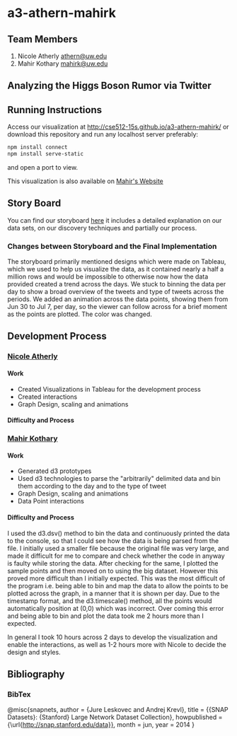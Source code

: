 a3-athern-mahirk
===============

## Team Members

1. Nicole Atherly athern@uw.edu
2. Mahir Kothary mahirk@uw.edu

## Analyzing the Higgs Boson Rumor via Twitter




## Running Instructions

Access our visualization at http://cse512-15s.github.io/a3-athern-mahirk/ or download this repository and run any localhost server preferably:

```sh
npm install connect
npm install serve-static
```
and open a port to view.

This visualization is also available on [Mahir's Website](http://mahirk.me/d3playground/higgstwitter/)

## Story Board

You can find our storyboard [here](storyboard.pdf?raw=true) it includes a detailed explanation on our data sets, on our discovery techniques and partially our process.


### Changes between Storyboard and the Final Implementation

The storyboard primarily mentioned designs which were made on Tableau, which we used to help us visualize the data, as it contained nearly a half a million rows and would be impossible to otherwise now how the data provided created a trend across the days. We stuck to binning the data per day to show a broad overview of the tweets and type of tweets across the periods. We added an animation across the data points, showing them from Jun 30 to Jul 7, per day, so the viewer can follow across for a brief moment as the points are plotted.
The color was changed.

## Development Process

### [Nicole Atherly](http://github.com/athern)

#### Work

* Created Visualizations in Tableau for the development process
* Created interactions
* Graph Design, scaling and animations

#### Difficulty and Process

### [Mahir Kothary](http://github.com/mahirk)

#### Work

* Generated d3 prototypes
* Used d3 technologies to parse the "arbitrarily" delimited data and bin them according to the day and to the type of tweet
* Graph Design, scaling and animations
* Data Point interactions

#### Difficulty and Process

I used the d3.dsv() method to bin the data and continuously printed the data to the console, so that I could see how the data is being parsed from the file. I initially used a smaller file because the original file was very large, and made it difficult for me to compare and check whether the code in anyway is faulty while storing the data. After checking for the same, I plotted the sample points and then  moved on to using the big dataset. However this proved more difficult than I initially expected. This was the most difficult of the program i.e. being able to bin and map the data to allow the points to be plotted across the graph, in a manner that it is shown per day. Due to the timestamp format, and the d3.timescale() method, all the points would automatically position at (0,0) which was incorrect. Over coming this error and being able to bin and plot the data took me 2 hours more than I expected.

In general I took 10 hours across 2 days to develop the visualization and enable the interactions, as well as 1-2 hours more with Nicole to decide the design and styles.

## Bibliography

### BibTex

  @misc{snapnets,
    author       = {Jure Leskovec and Andrej Krevl},
    title        = {{SNAP Datasets}: {Stanford} Large Network Dataset Collection},
    howpublished = {\url{http://snap.stanford.edu/data}},
    month        = jun,
    year         = 2014
  }
